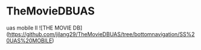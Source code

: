 # TheMovieDBUAS
uas mobile II
![THE MOVIE DB] (https://github.com/jilang29/TheMovieDBUAS/tree/bottomnavigation/SS%20UAS%20MOBILE)

